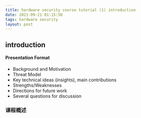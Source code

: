 ```yaml
---
title: hardware security course tutorial (1) introduction
date: 2021-09-21 01:15:50
tags: hardware security
layout: post
---
```


## introduction

####  Presentation Format 

- Background and Motivation
- Threat Model
- Key technical ideas (insights), main contributions
-  Strengths/Weaknesses
- Directions for future work
- Several questions for discussion



### 课程概述





